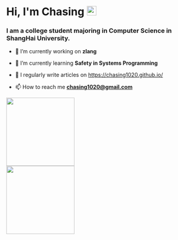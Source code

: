 <h1>Hi, I'm Chasing <img src="https://media.giphy.com/media/hvRJCLFzcasrR4ia7z/giphy.gif" width="25px"></h1>

<h3>I am a college student majoring in Computer Science in ShangHai University.</h3>

- 🔭 I’m currently working on **zlang**

- 🌱 I’m currently learning **Safety in Systems Programming**

- 📝 I regularly write articles on https://chasing1020.github.io/

- 📫 How to reach me **chasing1020@gmail.com**
<!-- 
<h2>Here are my programming skills：</h2>
<p>
  <img alt="React" src="https://img.shields.io/badge/React-61DAFB?logo=react&logoColor=white&style=for-the-badge" />
  <img alt="Angular" src="https://img.shields.io/badge/Angular-DD0031?logo=angular&logoColor=white&style=for-the-badge" />
  <img alt="JavaScript" src="https://img.shields.io/badge/JavaScript-F7DF1E?logo=javascript&logoColor=white&style=for-the-badge" />
  <img alt="HTML" src="https://img.shields.io/badge/HTML-E34F26?logo=html5&logoColor=white&style=for-the-badge" />
  <img alt="Css" src="https://img.shields.io/badge/CSS-1572B6?logo=css3&logoColor=white&style=for-the-badge" />
  <img alt="Sass" src="https://img.shields.io/badge/Sass-CC6699?logo=sass&logoColor=white&style=for-the-badge" />
  <img alt="Gatsby" src="https://img.shields.io/badge/Gatsby-663399?logo=gatsby&logoColor=white&style=for-the-badge" />
  <img alt="GraphQl" src="https://img.shields.io/badge/GraphQL-E10098?logo=graphql&logoColor=white&style=for-the-badge" />
  <img alt="C Sharp" src="https://img.shields.io/badge/C%23-239120?logo=c-sharp&logoColor=white&style=for-the-badge" />
  <img alt="Unity" src="https://img.shields.io/badge/Unity-000000?logo=unity&logoColor=white&style=for-the-badge" />
</p>
 -->

<p>
<div  class="row">
<!-- GitHub Stats -->
  <div class="column">
    <img height="180em" src="https://github-readme-stats.vercel.app/api?username=chasing1020&theme=github_dark&show_icons=true" />
  </div>
<!-- Most Used Languages -->
  <div class="column">
    <img height="180em" src="https://github-readme-stats.vercel.app/api/top-langs/?username=chasing1020&theme=github_dark&show_icons=true&layout=compact&langs_count=8"/>
  </div>
  
</div>
</p>

<!-- [![Top Langs](https://github-readme-stats.vercel.app/api/top-langs/?username=chasing1020)](https://github.com/anuraghazra/github-readme-stats)
 -->

<!-- [![GitHub Streak](https://github-readme-streak-stats.herokuapp.com?user=chasing1020&theme=dark&hide_border=true&date_format=M%20j%5B%2C%20Y%5D)](https://git.io/streak-stats)
 -->
